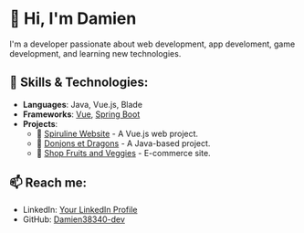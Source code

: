# 👋 Hi, I'm Damien

I'm a developer passionate about web development, app develoment, game development, and learning new technologies.

## 🔧 Skills & Technologies:
- **Languages**: Java, Vue.js, Blade
- **Frameworks**: [Vue](https://vuejs.org/), [Spring Boot](https://spring.io/projects/spring-boot)
- **Projects**:
  - 🌱 [Spiruline Website](https://github.com/Damien38340-dev/Spiruline-Website) - A Vue.js web project.
  - 🎲 [Donjons et Dragons](https://github.com/Damien38340-dev/Donjons-et-dragons) - A Java-based project.
  - 🛒 [Shop Fruits and Veggies](https://github.com/Damien38340-dev/Shop-Fruits-And-Veggies) - E-commerce site.

## 📫 Reach me:
- LinkedIn: [Your LinkedIn Profile](#)
- GitHub: [Damien38340-dev](https://github.com/Damien38340-dev)

